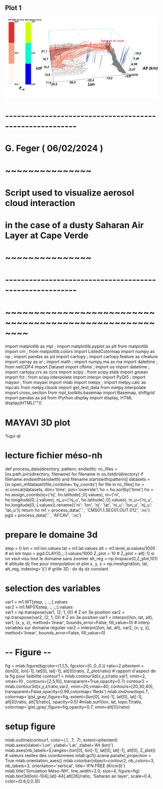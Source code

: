 ## Plot 1

![plot1.png](../figures/MayaviPlt1.png)

# --------------------------------------------------------
#
#                 G. Feger  (    06/02/2024   )
#
#                    ~~~~~~~~~~~~~~~
#       Script used to visualize aerosol cloud interaction
#     in the case of a dusty Saharan Air Layer at Cape Verde
#                    ~~~~~~~~~~~~~~~
#
# --------------------------------------------------------

# ~~~~~~~~~~~~~~~~~~~~~~~~~~~~~~~~~~~~~~~~~~~~~~~~~~~~~~~~
import matplotlib as mpl                ; import matplotlib.pyplot as plt
from matplotlib import cm               ; from matplotlib.colors import ListedColormap
import numpy as np                      ; import pandas as pd
import cartopy                          ; import cartopy.feature as cfeature
import xarray as xr                     ; import math ; import numpy.ma as ma
import datetime                         ; from netCDF4 import Dataset
import cftime                           ; import os
import datetime                         ; import cartopy.crs as ccrs
import scipy                            ; from scipy.stats import gmean
import fct                              ; from scipy.interpolate import interpn
import PyQt5                            ; import mayavi   ; from mayavi import mlab
import metpy                            ; import metpy.calc as mpcalc
from metpy.cbook import get_test_data
from metpy.interpolate import cross_section
from mpl_toolkits.basemap import Basemap, shiftgrid
import pandas as pd
from IPython.display import display, HTML
display(HTML("<style>.container { width:80% !important; }</style>"))

# MAYAVI 3D plot
%gui qt 
# lecture fichier méso-nh
def process_data(directory, pattern, endwith):
    nc_files = [os.path.join(directory, filename) for filename in os.listdir(directory) if filename.endswith(endwith) and filename.startswith(pattern)]
    datasets = [xr.open_mfdataset(file,combine='by_coords') for file in nc_files]
    ho = xr.concat(datasets, dim='time', join='override')
    ho = ho.sortby('time')
    ho = ho.assign_coords(nj=('nj', ho.latitude[:,0].values), ni=('ni', ho.longitude[0,:].values), nj_u=('nj_u', ho.latitude[:,0].values), ni_u=('ni_u', ho.longitude[0,:].values)).rename({'ni': 'lon', 'nj': 'lat', 'ni_u': 'lon_u', 'nj_u': 'lat_u'})
    return ho
m1  = process_data('.' , 'CMS01.1.SEG01.OUT.012', '.nc')
pgd = process_data('.' , 'AFCAV', '.nc')

# prepare le domaine 3d
step    = 0
lon     = m1.lon.values
lat     = m1.lat.values
alt     = m1.level_w.values/1000                          # en km
topo    = pgd.CLAY[0,:,:].values/1000
Z_plot  = 10                                              # Z_plot = alt[-1] si on veut visu tout le domaine sans zoomer
alt_reg = np.linspace(0,Z_plot,101)                       # altitude dz fixe pour interpolation et plot
x, y, z = np.meshgrid(lon, lat, alt_reg, indexing='ij')   # grille 3D : dx dy dz constant
# selection des variables
var1 = m1.WT[step, :, :,:].values      
var2 = m1.NIF01[step, :, :,:].values       
var1 = np.transpose(var1, (2, 1, 0))                       # Z en 3e position
var2 = np.transpose(var2, (2, 1, 0))                       # Z en 3e position 
var1 = interpn((lon, lat, alt), var1, (x, y, z), method='linear', bounds_error=False, fill_value=0)  # interp variables sur domaine régulier
var2 = interpn((lon, lat, alt), var2, (x, y, z), method='linear', bounds_error=False, fill_value=0)

# --  Figure  --
fig       = mlab.figure(bgcolor=(1,1,1), fgcolor=(0.,0.,0.))
ratio=2
pltextent = (lon[0], lon[-1], lat[0], lat[-1], alt[0]/ratio, Z_plot/ratio)   # rapport d'aspect de la fig pour lisibilité
contour1 = mlab.contour3d(x,y,z/ratio,var1, vmin=2, vmax=10 , contours=[2,5,10],   transparent=True,opacity=0.7)
contour2 = mlab.contour3d(x,y,z/ratio,var2, vmin=20,vmax=40,  contours=[20,30,40], transparent=False,opacity=0.99,colormap='Reds')
mlab.imshow(topo.T, colormap='gist_gray',figure=fig, extent=[lon[0], lon[-1], lat[0], lat[-1], alt[0]/ratio, alt[1]/ratio], opacity=0.5)
#mlab.surf(lon, lat, topo.T/ratio, colormap='gist_gray',figure=fig,opacity=0.7, vmin=alt[0]/ratio)
# setup figure
mlab.outline(contour1, color=(.1, .7, .7), extent=pltextent)
mlab.axes(xlabel='Lon', ylabel='Lat', zlabel='Alt (km)')
mlab.axes(nb_labels=5,ranges=(lon[0], lon[-1], lat[0], lat[-1], alt[0], Z_plot)) # valeurs reelles des coordonnees
mlab.gcf().scene.parallel_projection = True
mlab.orientation_axes()
mlab.colorbar(object=contour2, nb_colors=3, nb_labels=3, orientation='vertical', title='IFN FREE (#/cm3)')
mlab.title('Simulation Méso-NH', line_width=2.0, size=4, figure=fig)
mlab.text3d(lon[-104],lat[-44],alt[26]/ratio, 'Saharan air layer', scale=0.4, color=(0.6,0,0.3))
